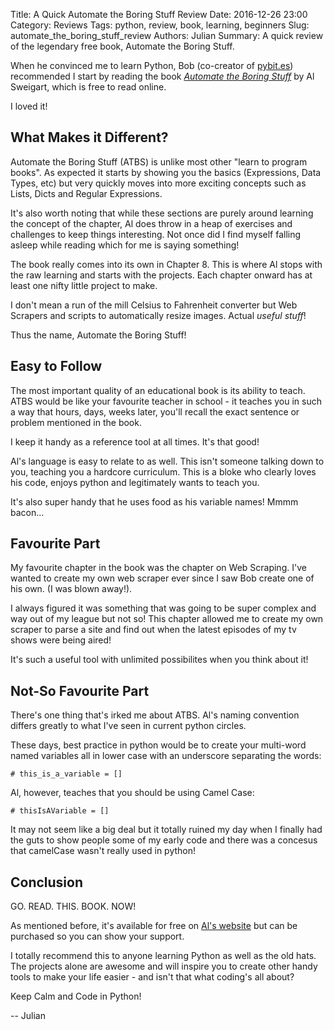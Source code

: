 Title: A Quick Automate the Boring Stuff Review
Date: 2016-12-26 23:00
Category: Reviews
Tags: python, review, book, learning, beginners
Slug: automate_the_boring_stuff_review
Authors: Julian
Summary: A quick review of the legendary free book, Automate the Boring Stuff.

When he convinced me to learn Python, Bob (co-creator of [pybit.es](http://www.pybit.es)) recommended I start by reading the book [*Automate the Boring Stuff*](https://www.automatetheboringstuff.com) by Al Sweigart, which is free to read online.

I loved it!


## What Makes it Different?

Automate the Boring Stuff (ATBS) is unlike most other "learn to program books". As expected it starts by showing you the basics (Expressions, Data Types, etc) but very quickly moves into more exciting concepts such as Lists, Dicts and Regular Expressions.

It's also worth noting that while these sections are purely around learning the concept of the chapter, Al does throw in a heap of exercises and challenges to keep things interesting. Not once did I find myself falling asleep while reading which for me is saying something!

The book really comes into its own in Chapter 8. This is where Al stops with the raw learning and starts with the projects. Each chapter onward has at least one nifty little project to make.

I don't mean a run of the mill Celsius to Fahrenheit converter but Web Scrapers and scripts to automatically resize images.
Actual *useful stuff*!

Thus the name, Automate the Boring Stuff!


## Easy to Follow

The most important quality of an educational book is its ability to teach. ATBS would be like your favourite teacher in school - it teaches you in such a way that hours, days, weeks later, you'll recall the exact sentence or problem mentioned in the book.

I keep it handy as a reference tool at all times. It's that good!

Al's language is easy to relate to as well. This isn't someone talking down to you, teaching you a hardcore curriculum. This is a bloke who clearly loves his code, enjoys python and legitimately wants to teach you.

It's also super handy that he uses food as his variable names! Mmmm bacon...


## Favourite Part

My favourite chapter in the book was the chapter on Web Scraping. I've wanted to create my own web scraper ever since I saw Bob create one of his own. (I was blown away!).

I always figured it was something that was going to be super complex and way out of my league but not so! This chapter allowed me to create my own scraper to parse a site and find out when the latest episodes of my tv shows were being aired!

It's such a useful tool with unlimited possibilites when you think about it!


## Not-So Favourite Part

There's one thing that's irked me about ATBS. Al's naming convention differs greatly to what I've seen in current python circles.

These days, best practice in python would be to create your multi-word named variables all in lower case with an underscore separating the words:

~~~~
# this_is_a_variable = []
~~~~

Al, however, teaches that you should be using Camel Case:

~~~~
# thisIsAVariable = []
~~~~

It may not seem like a big deal but it totally ruined my day when I finally had the guts to show people some of my early code and there was a concesus that camelCase wasn't really used in python!


## Conclusion

GO. READ. THIS. BOOK. NOW!

As mentioned before, it's available for free on [Al's website](https://www.automatetheboringstuff.com) but can be purchased so you can show your support.

I totally recommend this to anyone learning Python as well as the old hats. The projects alone are awesome and will inspire you to create other handy tools to make your life easier - and isn't that what coding's all about?

Keep Calm and Code in Python!
 
-- Julian
